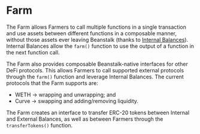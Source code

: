 # Farm

The Farm allows Farmers to call multiple functions in a single transaction and use assets between different functions in a composable manner, without those assets ever leaving Beanstalk (thanks to [Internal Balances](../../overview/internal-balances.md)). Internal Balances allow the `farm()` function to use the output of a function in the next function call.

The Farm also provides composable Beanstalk-native interfaces for other DeFi protocols. This allows Farmers to call supported external protocols through the `farm()` function and leverage Internal Balances. The current protocols that the Farm supports are:

* WETH -> wrapping and unwrapping; and
* Curve -> swapping and adding/removing liquidity.

The Farm creates an interface to transfer ERC-20 tokens between Internal and External Balances, as well as between Farmers through the `transferTokens()` function.
